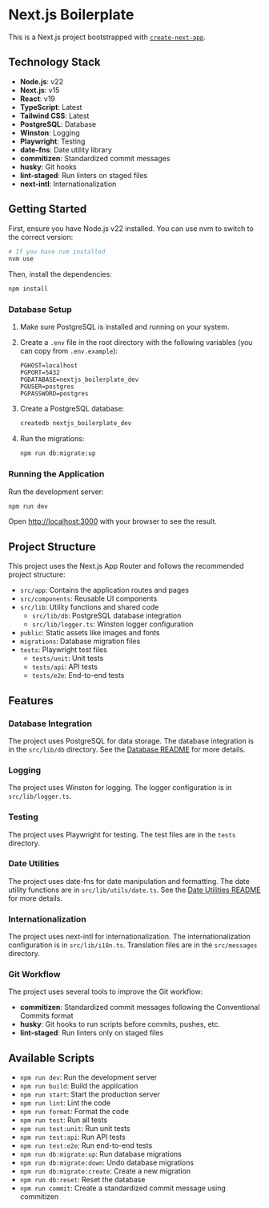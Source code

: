 # Next.js Boilerplate

This is a Next.js project bootstrapped with [`create-next-app`](https://nextjs.org/docs/getting-started/installation).

## Technology Stack

- **Node.js**: v22
- **Next.js**: v15
- **React**: v19
- **TypeScript**: Latest
- **Tailwind CSS**: Latest
- **PostgreSQL**: Database
- **Winston**: Logging
- **Playwright**: Testing
- **date-fns**: Date utility library
- **commitizen**: Standardized commit messages
- **husky**: Git hooks
- **lint-staged**: Run linters on staged files
- **next-intl**: Internationalization

## Getting Started

First, ensure you have Node.js v22 installed. You can use nvm to switch to the correct version:

```bash
# If you have nvm installed
nvm use
```

Then, install the dependencies:

```bash
npm install
```

### Database Setup

1. Make sure PostgreSQL is installed and running on your system.

2. Create a `.env` file in the root directory with the following variables (you can copy from `.env.example`):

   ```
   PGHOST=localhost
   PGPORT=5432
   PGDATABASE=nextjs_boilerplate_dev
   PGUSER=postgres
   PGPASSWORD=postgres
   ```

3. Create a PostgreSQL database:

   ```bash
   createdb nextjs_boilerplate_dev
   ```

4. Run the migrations:
   ```bash
   npm run db:migrate:up
   ```

### Running the Application

Run the development server:

```bash
npm run dev
```

Open [http://localhost:3000](http://localhost:3000) with your browser to see the result.

## Project Structure

This project uses the Next.js App Router and follows the recommended project structure:

- `src/app`: Contains the application routes and pages
- `src/components`: Reusable UI components
- `src/lib`: Utility functions and shared code
  - `src/lib/db`: PostgreSQL database integration
  - `src/lib/logger.ts`: Winston logger configuration
- `public`: Static assets like images and fonts
- `migrations`: Database migration files
- `tests`: Playwright test files
  - `tests/unit`: Unit tests
  - `tests/api`: API tests
  - `tests/e2e`: End-to-end tests

## Features

### Database Integration

The project uses PostgreSQL for data storage. The database integration is in the `src/lib/db` directory. See the [Database README](src/lib/db/README.md) for more details.

### Logging

The project uses Winston for logging. The logger configuration is in `src/lib/logger.ts`.

### Testing

The project uses Playwright for testing. The test files are in the `tests` directory.

### Date Utilities

The project uses date-fns for date manipulation and formatting. The date utility functions are in `src/lib/utils/date.ts`. See the [Date Utilities README](src/lib/utils/README-date.md) for more details.

### Internationalization

The project uses next-intl for internationalization. The internationalization configuration is in `src/lib/i18n.ts`. Translation files are in the `src/messages` directory.

### Git Workflow

The project uses several tools to improve the Git workflow:

- **commitizen**: Standardized commit messages following the Conventional Commits format
- **husky**: Git hooks to run scripts before commits, pushes, etc.
- **lint-staged**: Run linters only on staged files

## Available Scripts

- `npm run dev`: Run the development server
- `npm run build`: Build the application
- `npm run start`: Start the production server
- `npm run lint`: Lint the code
- `npm run format`: Format the code
- `npm run test`: Run all tests
- `npm run test:unit`: Run unit tests
- `npm run test:api`: Run API tests
- `npm run test:e2e`: Run end-to-end tests
- `npm run db:migrate:up`: Run database migrations
- `npm run db:migrate:down`: Undo database migrations
- `npm run db:migrate:create`: Create a new migration
- `npm run db:reset`: Reset the database
- `npm run commit`: Create a standardized commit message using commitizen
